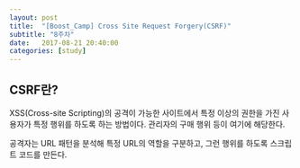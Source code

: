 ```yaml
---
layout: post
title:  "[Boost_Camp] Cross Site Request Forgery(CSRF)"
subtitle: "8주차"
date:   2017-08-21 20:40:00
categories: [study]
---
```


CSRF란? 
---
XSS(Cross-site Scripting)의 공격이 가능한 사이트에서 특정 이상의 권한을 가진 사용자가 특정 행위를 하도록 하는 방법이다. 관리자의 구매 행위 등이 여기에 해당한다.

공격자는 URL 패턴을 분석해 특정 URL의 역할을 구분하고, 그런 행위를 하도록 스크립트 코드를 만든다.